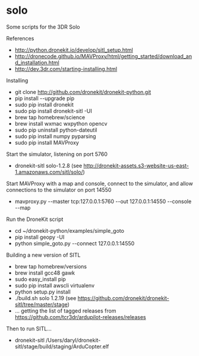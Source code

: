 # solo
Some scripts for the 3DR Solo

References
+ http://python.dronekit.io/develop/sitl_setup.html
+ http://dronecode.github.io/MAVProxy/html/getting_started/download_and_installation.html
+ http://dev.3dr.com/starting-installing.html

Installing
+ git clone http://github.com/dronekit/dronekit-python.git
+ pip install --upgrade pip
+ sudo pip install dronekit
+ sudo pip install dronekit-sitl -UI
+ brew tap homebrew/science
+ brew install wxmac wxpython opencv
+ sudo pip uninstall python-dateutil
+ sudo pip install numpy pyparsing
+ sudo pip install MAVProxy

Start the simulator, listening on port 5760
+ dronekit-sitl solo-1.2.8 (see http://dronekit-assets.s3-website-us-east-1.amazonaws.com/sitl/solo/)

Start MAVProxy with a map and console, connect to the simulator, and allow connections to the simulator on port 14550
+ mavproxy.py --master tcp:127.0.0.1:5760 --out 127.0.0.1:14550 --console --map

Run the DroneKit script
+ cd ~/dronekit-python/examples/simple_goto
+ pip install geopy -UI
+ python simple_goto.py --connect 127.0.0.1:14550

Building a new version of SITL
+ brew tap homebrew/versions
+ brew install gcc48 gawk
+ sudo easy_install pip
+ sudo pip install awscli virtualenv
+ python setup.py install
+ ./build.sh solo 1.2.19 (see https://github.com/dronekit/dronekit-sitl/tree/master/stage)
+ … getting the list of tagged releases from https://github.com/tcr3dr/ardupilot-releases/releases

Then to run SITL...
+ dronekit-sitl /Users/daryl/dronekit-sitl/stage/build/staging/ArduCopter.elf
